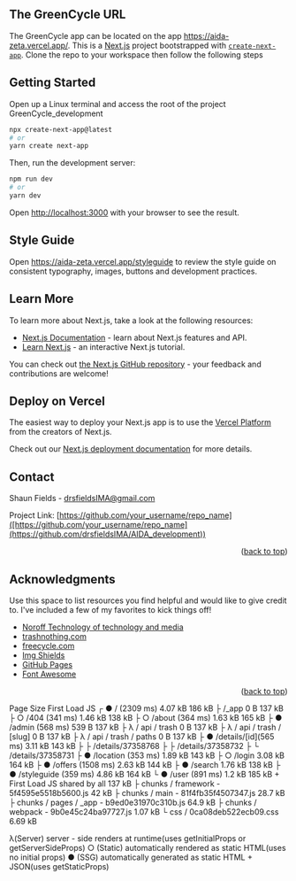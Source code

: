 <div id="top"></div>

## The GreenCycle URL
The GreenCycle app can be located on the app https://aida-zeta.vercel.app/. This is a [Next.js](https://nextjs.org/) project bootstrapped with [`create-next-app`](https://github.com/vercel/next.js/tree/canary/packages/create-next-app). Clone the repo to your workspace then follow the following steps 

## Getting Started

Open up a Linux terminal and access the root of the project GreenCycle_development

```bash
npx create-next-app@latest
# or
yarn create next-app
```


Then, run the development server:
```bash
npm run dev
# or
yarn dev
```

Open [http://localhost:3000](http://localhost:3000) with your browser to see the result.

## Style Guide 

Open https://aida-zeta.vercel.app/styleguide to review the style guide on consistent typography, images, buttons and development practices.

## Learn More

To learn more about Next.js, take a look at the following resources:

- [Next.js Documentation](https://nextjs.org/docs) - learn about Next.js features and API.
- [Learn Next.js](https://nextjs.org/learn) - an interactive Next.js tutorial.

You can check out [the Next.js GitHub repository](https://github.com/vercel/next.js/) - your feedback and contributions are welcome!

## Deploy on Vercel

The easiest way to deploy your Next.js app is to use the [Vercel Platform](https://vercel.com/new?utm_medium=default-template&filter=next.js&utm_source=create-next-app&utm_campaign=create-next-app-readme) from the creators of Next.js.

Check out our [Next.js deployment documentation](https://nextjs.org/docs/deployment) for more details.

<!-- CONTACT -->
## Contact

Shaun Fields  - drsfieldsIMA@gmail.com

Project Link: [https://github.com/your_username/repo_name]([https://github.com/your_username/repo_name](https://github.com/drsfieldsIMA/AIDA_development))

<p align="right">(<a href="#top">back to top</a>)</p>

<!-- ACKNOWLEDGMENTS -->
## Acknowledgments

Use this space to list resources you find helpful and would like to give credit to. I've included a few of my favorites to kick things off!

* [Noroff Technology of technology and media](https://noroff.no)
* [trashnothing.com](https://trashnothing.com)
* [freecycle.com](https://freecycle.com)
* [Img Shields](https://shields.io)
* [GitHub Pages](https://pages.github.com)
* [Font Awesome](https://fontawesome.com)

<p align="right">(<a href="#top">back to top</a>)</p>


Page                                       Size     First Load JS
┌ ● / (2309 ms)                            4.07 kB         186 kB
├   /_app                                  0 B             137 kB
├ ○ /404 (341 ms)                          1.46 kB         138 kB
├ ○ /about (364 ms)                        1.63 kB         165 kB
├ ● /admin (568 ms)                        539 B           137 kB
├ λ / api / trash                             0 B             137 kB
├ λ / api / trash / [slug]                      0 B             137 kB
├ λ / api / trash / paths                       0 B             137 kB
├ ● /details/[id](565 ms)                 3.11 kB         143 kB
├   ├ /details/37358768
├   ├ /details/37358732
├   └ /details/37358731
├ ● /location (353 ms)                     1.89 kB         143 kB
├ ○ /login                                 3.08 kB         164 kB
├ ● /offers (1508 ms)                      2.63 kB         144 kB
├ ● /search                                1.76 kB         138 kB
├ ● /styleguide (359 ms)                   4.86 kB         164 kB
└ ● /user (891 ms)                         1.2 kB          185 kB
    + First Load JS shared by all              137 kB
├ chunks / framework - 5f4595e5518b5600.js   42 kB
├ chunks / main - 81f4fb35f4507347.js        28.7 kB
├ chunks / pages / _app - b9ed0e31970c310b.js  64.9 kB
├ chunks / webpack - 9b0e45c24ba97727.js     1.07 kB
└ css / 0ca08deb522ecb09.css               6.69 kB

λ(Server)  server - side renders at runtime(uses getInitialProps or getServerSideProps)
○  (Static)  automatically rendered as static HTML(uses no initial props)
●  (SSG)     automatically generated as static HTML + JSON(uses getStaticProps)

